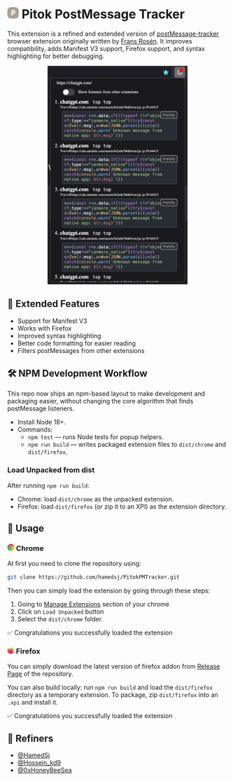 # <img src="./firefox/icons/extension-icon.png" width="26" height="26" alt="Icon" /> Pitok PostMessage Tracker

This extension is a refined and extended version of [postMessage-tracker](https://github.com/fransr/postMessage-tracker) browser extension originally written by [Frans Rosén](https://twitter.com/fransrosen). It improves compatibility, adds Manifest V3 support, Firefox support, and syntax highlighting for better debugging.

<p align="center">
<img src="./readme-images/screenshot1.png" width="320" alt="Screenshot" />
</p>


## 🧩 Extended Features

* Support for Manifest V3
* Works with Firefox
* Improved syntax highlighting
* Better code formatting for easier reading
* Filters postMessages from other extensions

## 🛠️ NPM Development Workflow

This repo now ships an npm-based layout to make development and packaging easier, without changing the core algorithm that finds postMessage listeners.

- Install Node 18+.
- Commands:
  - `npm test` — runs Node tests for popup helpers.
  - `npm run build` — writes packaged extension files to `dist/chrome` and `dist/firefox`.

### Load Unpacked from dist

After running `npm run build`:
- Chrome: load `dist/chrome` as the unpacked extension.
- Firefox: load `dist/firefox` (or zip it to an XPI) as the extension directory.

## 📖 Usage 
### <img src="./readme-images/chrome.png" width="16" height="16" alt="Firefox Icon" /> Chrome

At first you need to clone the repository using:
```bash
git clone https://github.com/hamedsj/PitokPMTracker.git
```

Then you can simply load the extension by going through these steps:
1. Going to [Manage Extensions](chrome://extensions/) section of your chrome
2. Click on `Load Unpacked` button
3. Select the `dist/chrome` folder.

✅ Congratulations you successfully loaded the extension

### <img src="./readme-images/firefox.png" width="16" height="16" alt="Firefox Icon" /> Firefox

You can simply download the latest version of firefox addon from [Release Page](https://github.com/hamedsj/PitokPMTracker/releases) of the repository.

You can also build locally: run `npm run build` and load the `dist/firefox` directory as a temporary extension. To package, zip `dist/firefox` into an `.xpi` and install it.

✅ Congratulations you successfully loaded the extension


## 🔬 Refiners
* [@HamedSj](https://github.com/hamedsj)
* [@Hossein_kd9](https://x.com/hossein_kd9)
* [@0xHoneyBeeSea](https://github.com/0xHoneyBeeSea)
